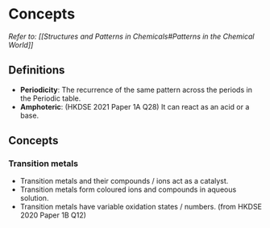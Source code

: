 # Concepts
*Refer to: [[Structures and Patterns in Chemicals#Patterns in the Chemical World]]*

## Definitions
- **Periodicity**: The recurrence of the same pattern across the periods in the Periodic table.
- **Amphoteric**: (HKDSE 2021 Paper 1A Q28)
  It can react as an acid or a base.

## Concepts
### Transition metals
- Transition metals and their compounds / ions <span class="hi-green">act as a catalyst</span>.
- Transition metals form <span class="hi-green">coloured ions and compounds</span> in aqueous solution.
- Transition metals have <span class="hi-green">variable oxidation states / numbers</span>.
(from HKDSE 2020 Paper 1B Q12)
